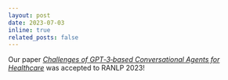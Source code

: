 ```yaml
---
layout: post
date: 2023-07-03 
inline: true
related_posts: false
---
```


Our paper [*Challenges of GPT‑3‑based Conversational Agents for Healthcare*](https://arxiv.org/pdf/2308.14641.pdf) was accepted to RANLP 2023! 
